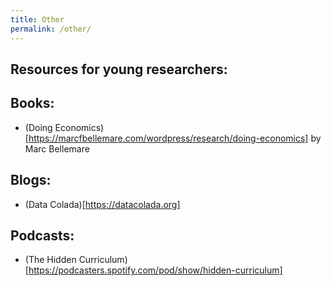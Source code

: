 ```yaml
---
title: Other
permalink: /other/
---
```


## Resources for young researchers:

## Books:
- (Doing Economics)[https://marcfbellemare.com/wordpress/research/doing-economics] by Marc Bellemare 

## Blogs:
- (Data Colada)[https://datacolada.org]

## Podcasts:
- (The Hidden Curriculum)[https://podcasters.spotify.com/pod/show/hidden-curriculum]

